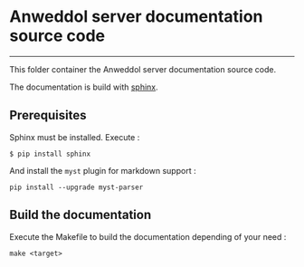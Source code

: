 # Anweddol server documentation source code

---

This folder container the Anweddol server documentation source code.

The documentation is build with [sphinx](https://www.sphinx-doc.org/).

## Prerequisites

Sphinx must be installed. Execute : 

```
$ pip install sphinx 
```

And install the `myst` plugin for markdown support : 

```
pip install --upgrade myst-parser
```

## Build the documentation

Execute the Makefile to build the documentation depending of your need : 

```
make <target>
```